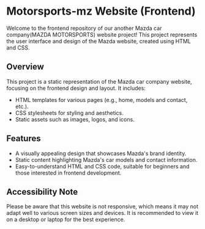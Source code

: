 # Motorsports-mz Website (Frontend)

Welcome to the frontend repository of our another Mazda car company(MAZDA MOTORSPORTS) website project! This project represents the user interface and design of the Mazda website, created using HTML and CSS.

## Overview

This project is a static representation of the Mazda car company website, focusing on the frontend design and layout. It includes:

- HTML templates for various pages (e.g., home, models and contact, etc.).
- CSS stylesheets for styling and aesthetics.
- Static assets such as images, logos, and icons.

## Features

- A visually appealing design that showcases Mazda's brand identity.
- Static content highlighting Mazda's car models  and contact information.
- Easy-to-understand HTML and CSS code, suitable for beginners and those interested in frontend development.

## Accessibility Note

Please be aware that this website is not responsive, which means it may not adapt well to various screen sizes and devices. It is recommended to view it on a desktop or laptop for the best experience.
